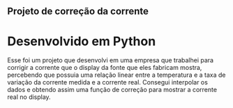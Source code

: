 ## Projeto de correção da corrente

# Desenvolvido em Python
Esse foi um projeto que desenvolvi em uma empresa que trabalhei para corrigir a corrente que o display da fonte que eles fabricam mostra, percebendo que possuia uma
relação linear entre a temperatura e a taxa de variação da corrente medida e a corrente real. Consegui interpolar os dados e obtendo assim uma função de correção para
mostrar a corrente real no display.
